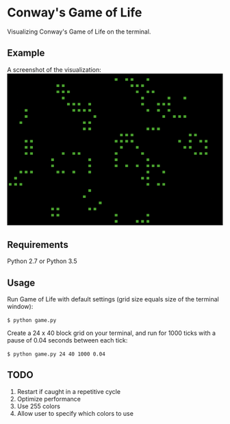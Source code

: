 # Conway's Game of Life
Visualizing Conway's Game of Life on the terminal.

## Example
A screenshot of the visualization:
![Game of Life](example.png)

## Requirements
Python 2.7 or Python 3.5

## Usage
Run Game of Life with default settings (grid size equals size of the terminal window):

`$ python game.py`

Create a 24 x 40 block grid on your terminal, and run for 1000 ticks with a pause of 0.04 seconds between each tick:

`$ python game.py 24 40 1000 0.04`

## TODO
1. Restart if caught in a repetitive cycle
2. Optimize performance
3. Use 255 colors
4. Allow user to specify which colors to use
